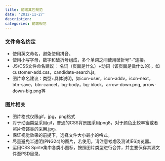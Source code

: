 ```yaml
---
title: 前端其它规范
date: '2012-11-27'
description:
categories: 前端规范
---
```


### 文件命名约定 ###

- 使用英文命名，避免使用拼音。
- 使用小写字母，数字和破折号组成，多个单词之间使用破折号“-”连接。
- JS/CSS文件命名建议： 名词（页面是什么）+动词（该页面是做什么的），如customer-add.css，candidate-search.js,
- 图片命名建议：类型+具体说明，如icon-user，icon-addv，icon-next，btn-save，btn-cancel，bg-body，bg-block，arrow-down.png, arrow-down-big.png等

### 图片相关 ###

- 图片格式仅限gif，jpg，png格式
- 对于动画类型采用gif，普通的CSS背景图采用png8，对于颜色比较丰富或者照片修饰类的采用.jpg。
- 保证视觉效果的前提下，选择文件大小最小的格式。
- 尽量避免半透明(PNG24)的图片，若使用，请注意考虑及测试IE6浏览器。
- 运用CSS Sprite集中各类小图标，按照图片类型进行合并，并主要保存其源文件至PSD目录。
